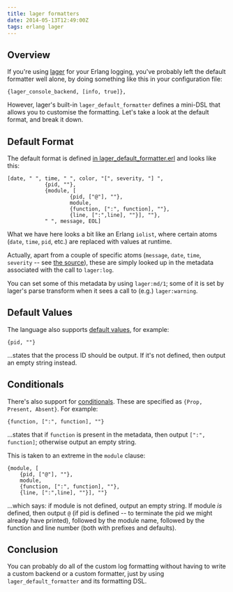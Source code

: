 ```yaml
---
title: lager formatters
date: 2014-05-13T12:49:00Z
tags: erlang lager
---
```

## Overview

If you're using [lager](https://github.com/basho/lager/) for your Erlang logging,
you've probably left the default formatter well alone, by doing something like
this in your configuration file:

    {lager_console_backend, [info, true]},

However, lager's built-in `lager_default_formatter` defines a mini-DSL that allows
you to customise the formatting. Let's take a look at the default format, and break
it down.

## Default Format

The default format is defined [in lager_default_formatter.erl](https://github.com/basho/lager/blob/master/src/lager_default_formatter.erl#L59) and looks like this:

    [date, " ", time, " ", color, "[", severity, "] ",
                {pid, ""},
                {module, [
                        {pid, ["@"], ""},
                        module,
                        {function, [":", function], ""},
                        {line, [":",line], ""}], ""},
                " ", message, EOL]

What we have here looks a bit like an Erlang `iolist`, where certain atoms (`date`, `time`, `pid`, etc.)
are replaced with values at runtime.

Actually, apart from a couple of specific atoms (`message`, `date`, `time`, `severity`
-- see [the source](https://github.com/basho/lager/blob/master/src/lager_default_formatter.erl#L80)),
these are simply looked up in the metadata associated with the call to `lager:log`.

You can set some of this metadata by using `lager:md/1`; some of it is set by
lager's parse transform when it sees a call to (e.g.) `lager:warning`.

## Default Values

The language also supports [default values](https://github.com/basho/lager/blob/master/src/lager_default_formatter.erl#L92),
for example:

    {pid, ""}

...states that the process ID should be output. If it's not defined, then output
an empty string instead.

## Conditionals

There's also support for [conditionals](https://github.com/basho/lager/blob/master/src/lager_default_formatter.erl#L95).
These are specified as `{Prop, Present, Absent}`. For example:

    {function, [":", function], ""}

...states that if `function` is present in the metadata, then output `[":", function]`;
otherwise output an empty string.

This is taken to an extreme in the `module` clause:

    {module, [
        {pid, ["@"], ""},
        module,
        {function, [":", function], ""},
        {line, [":",line], ""}], ""}

...which says: if module is not defined, output an empty string. If module _is_
defined, then output `@` (if pid is defined -- to terminate the pid we might already
have printed), followed by the module name, followed by the function and line number
(both with prefixes and defaults).

## Conclusion

You can probably do all of the custom log formatting without having to write a custom
backend or a custom formatter, just by using `lager_default_formatter` and its formatting DSL.

